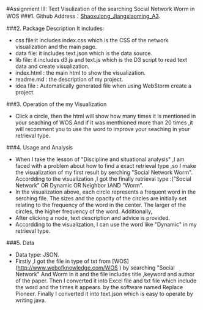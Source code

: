 #Assignment III: Text Visulization of the searching Social Network Worm in WOS
###1. Github Address：[Shaoxulong_Jiangxiaoming_A3](https://github.com/vis2014/Assignment3/tree/Shaoxulong_Jiangxiaoming_A3 "Shaoxulong & Jiangxiaoming Assignment3").
 
###2. Package Description
It includes:
+ css file:it includes index.css which is the CSS of the network visualization and the main page.
+ data file: it includes text.json which is the data source.
+ lib file: it includes d3.js and text.js which is the D3 script to read text data and create visualization.
+ index.html : the main html to show the visualization.
+ readme.md : the description of my project.
+ idea file : Automatically generated file when using  WebStorm create a project.

###3. Operation of the my Visualization
+ Click a circle, then  the html will show how many times it is mentioned in your seaching of WOS.And if it was menthioned more than 20 times ,it will recomment you to use the word to improve your seaching in your retrieval type.

###4. Usage and Analysis
+  When I take the lesson of "Discipline and situational analysis" ,I am faced with a problem about how to find a exact retrieval type ,so I make the visualization of  my first result by serching "Social Network Worm". Accordding to the visualization ,I got the finally retrieval type :(”Social Network” OR Dynamic OR Neighbor )AND ”Worm”.
+  In the visualization above, each circle represents a frequent word in the serching file. The sizes and the opacity of the circles are initially set relating to the frequency of the word in the center. The larger of the circles, the higher frequency of the word. Additionally,
+  After clicking a node, text description and advice is  provided.
+  Accordding to the visualization, I can use the word like "Dynamic" in my  retrieval type.

###5. Data
+  Data type: JSON.
+  Firstly ,I got the file in type of txt from [WOS] (http://www.webofknowledge.com/WOS ) by searching "Social Network" And Worm in it and the file includes title ,keyword and author of the paper. Then I converted it into Excel file and txt file which include the word and the times it appears. by the software named Replace Pioneer. Finally I converted it into text.json  which is easy to operate by writing java.

